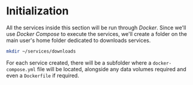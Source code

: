 # Initialization

All the services inside this section will be run through *Docker*. Since we'll use *Docker Compose* to execute the services, we'll create a folder on the main user's home folder dedicated to downloads services.

```bash
mkdir ~/services/downloads
```

For each service created, there will be a subfolder where a `docker-compose.yml` file will be located, alongside any data volumes required and even a `Dockerfile` if required.
